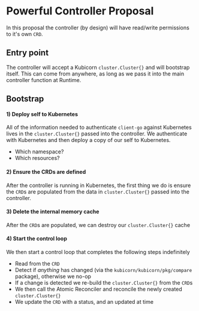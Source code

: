 # Powerful Controller Proposal

In this proposal the controller (by design) will have read/write permissions to it's own `CRD`.

## Entry point

The controller will accept a Kubicorn `cluster.Cluster{}` and will bootstrap itself.
This can come from anywhere, as long as we pass it into the main controller function at Runtime.

## Bootstrap

#### 1) Deploy self to Kubernetes

All of the information needed to authenticate `client-go` against Kubernetes lives in the `cluster.Cluster{}` passed into the controller.
We authenticate with Kubernetes and then deploy a copy of our self to Kubernetes.

 - Which namespace?
 - Which resources?

#### 2) Ensure the CRDs are defined

After the controller is running in Kubernetes, the first thing we do is ensure the `CRD`s are populated from the data in `cluster.Cluster{}` passed into the controller.

#### 3) Delete the internal memory cache

After the `CRD`s are populated, we can destroy our `cluster.Cluster{}` cache

#### 4) Start the control loop

We then start a control loop that completes the following steps indefinitely

 - Read from the `CRD`
 - Detect if *anything* has changed (via the `kubicorn/kubicorn/pkg/compare` package), otherwise we no-op
 - If a change is detected we re-build the `cluster.Cluster{}` from the `CRD`s
 - We then call the Atomic Reconciler and reconcile the newly created `cluster.Cluster{}`
 - We update the `CRD` with a status, and an updated at time
